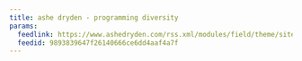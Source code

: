 ```yaml
---
title: ashe dryden - programming diversity
params:
  feedlink: https://www.ashedryden.com/rss.xml/modules/field/theme/sites/all/libraries/syntaxhighlighter/scripts/%20http%3A/twitter.com/%20http%3A/twitter.com/mislav
  feedid: 9893839647f26140666ce6dd4aaf4a7f
---
```

